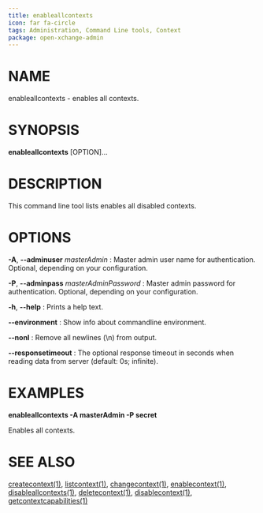 ```yaml
---
title: enableallcontexts
icon: far fa-circle
tags: Administration, Command Line tools, Context
package: open-xchange-admin
---
```


# NAME

enableallcontexts - enables all contexts.

# SYNOPSIS

**enableallcontexts** [OPTION]...

# DESCRIPTION

This command line tool lists enables all disabled contexts.

# OPTIONS

**-A**, **--adminuser** *masterAdmin*
: Master admin user name for authentication. Optional, depending on your configuration.

**-P**, **--adminpass** *masterAdminPassword*
: Master admin password for authentication. Optional, depending on your configuration.

**-h**, **--help**
: Prints a help text.

**--environment**
: Show info about commandline environment.

**--nonl**
: Remove all newlines (\\n) from output.

**--responsetimeout**
: The optional response timeout in seconds when reading data from server (default: 0s; infinite).

# EXAMPLES

**enableallcontexts -A masterAdmin -P secret**

Enables all contexts.

# SEE ALSO

[createcontext(1)](createcontext.html), [listcontext(1)](listcontext.html), [changecontext(1)](changecontext.html), [enablecontext(1)](enablecontext.html), [disableallcontexts(1)](disableallcontexts.html), [deletecontext(1)](deletecontext.html), [disablecontext(1)](disablecontext.html), [getcontextcapabilities(1)](getcontextcapabilities.html)